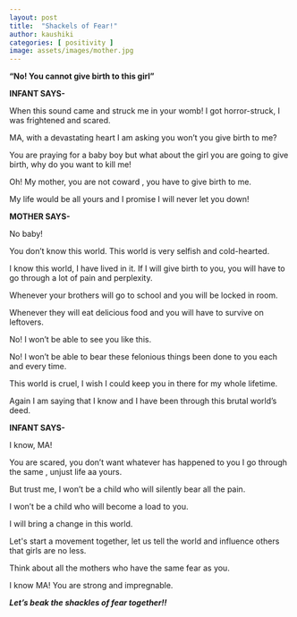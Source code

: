 ```yaml
---
layout: post
title:  "Shackels of Fear!"
author: kaushiki
categories: [ positivity ]
image: assets/images/mother.jpg
---
```


**“No! You cannot give birth to this girl”**

**INFANT SAYS-**

When this sound came and struck me in your womb! I got horror-struck, I was frightened and scared. 

MA, with a devastating heart I am asking you won’t you give birth to me?

You are praying for a baby boy but what about the girl you are going to give birth, why do you want to kill me!

Oh! My mother, you are not coward , you have to give birth to me.

 My life would be all yours and  I promise I will never let you down!
 
 
**MOTHER SAYS-**

No baby! 

 You don’t know this world. This world is very selfish and cold-hearted.
 
 I know this world, I have lived in it. If I will give birth to you, you will have to go through a lot of pain and perplexity. 
 
Whenever your brothers will go to school and you will be locked in room.

Whenever they will eat delicious food and you will have to survive on leftovers.

No! I won’t be able to see you like this.

No! I won’t be able to bear these felonious things been done to you each and every time. 

This world is cruel, I wish I could keep you in there for my whole lifetime.

Again I am saying that I know and  I have been through this brutal world’s deed. 


**INFANT SAYS-**	

I know, MA! 

You are scared, you don’t want whatever has happened to you I go through the same , unjust life aa yours. 

But trust me, I won’t be a child who will silently bear all the pain.

I won’t be a child who will become a load to you. 

I will bring a change in this  world. 

Let's start a movement together, let us tell the world and influence others that girls are no less.

 Think about all the mothers who have the same fear as you. 
 
I know MA! You are strong and impregnable. 


 _**Let’s beak the shackles of fear together!!**_
